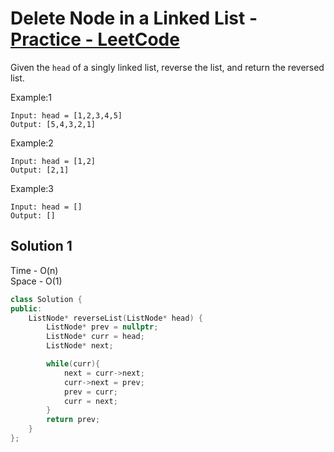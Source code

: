 # Delete Node in a Linked List - [Practice - LeetCode](https://leetcode.com/problems/delete-node-in-a-linked-list/)

Given the `head` of a singly linked list, reverse the list, and return the reversed list.


Example:1
```
Input: head = [1,2,3,4,5]
Output: [5,4,3,2,1]
```

Example:2
```
Input: head = [1,2]
Output: [2,1]
```

Example:3
```
Input: head = []
Output: []
```

## Solution 1  

Time - O(n)<br>
Space - O(1)

```cpp
class Solution {
public:
    ListNode* reverseList(ListNode* head) {
        ListNode* prev = nullptr;
        ListNode* curr = head;
        ListNode* next;

        while(curr){
            next = curr->next;
            curr->next = prev;
            prev = curr;
            curr = next;
        }
        return prev;
    }
};
```